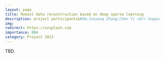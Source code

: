 ```yaml
---
layout: page
title: Robust data reconstruction based on deep sparse learning
description: project participants&#58;Junyang Zhang,Chen Yi <br> Supported by&#58;  Chongqing University of Technology <br> Year&#58; 2023-2024 <br> Grant&#58; 3K(RMB) <br> Role&#58; PI
img:
redirect: https://unsplash.com
importance: 004
category: Project 2023
---
```


TBD.
